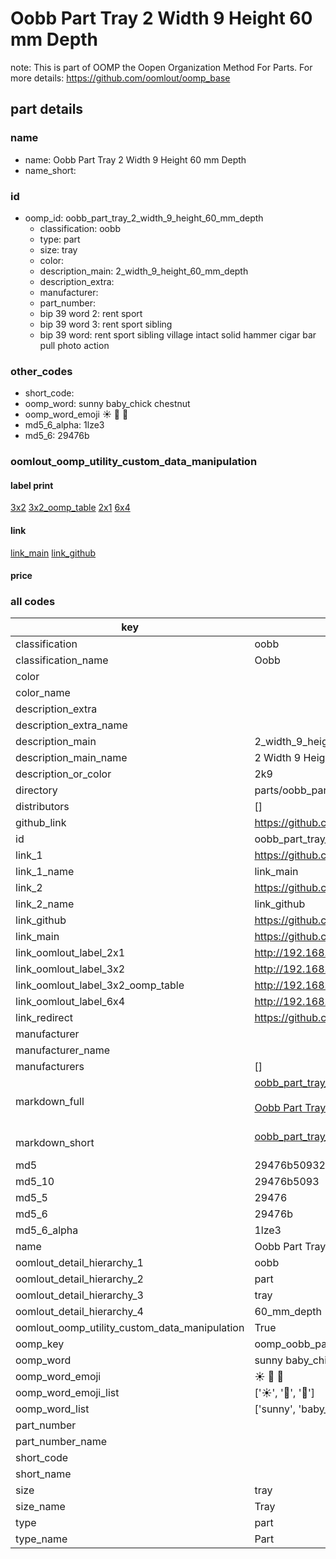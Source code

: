 # Oobb Part Tray 2 Width 9 Height 60 mm Depth  

note: This is part of OOMP the Oopen Organization Method For Parts. For more details: https://github.com/oomlout/oomp_base

##  part details
  







### name
* name: Oobb Part Tray 2 Width 9 Height 60 mm Depth
* name_short: 
### id
* oomp_id: oobb_part_tray_2_width_9_height_60_mm_depth
  * classification: oobb
  * type: part
  * size: tray
  * color: 
  * description_main: 2_width_9_height_60_mm_depth
  * description_extra: 
  * manufacturer: 
  * part_number: 
  * bip 39 word 2: rent sport
  * bip 39 word 3: rent sport sibling
  * bip 39 word: rent sport sibling village intact solid hammer cigar bar pull photo action

### other_codes
* short_code: 
* oomp_word: sunny baby_chick chestnut
* oomp_word_emoji :sunny: :baby_chick: :chestnut:
* md5_6_alpha: 1lze3
* md5_6: 29476b






### oomlout_oomp_utility_custom_data_manipulation
#### label print
[3x2](http://192.168.1.245:1112/?label=oomp%201lze3)
[3x2_oomp_table](http://192.168.1.108:1112/?label=oomp%201lze3)
[2x1](http://192.168.1.242:1112/?label=oomp%201lze3)
[6x4](http://192.168.1.55:1112/?label=oomp%201lze3)    

#### link

[link_main](https://github.com/oomlout/oomlout_oomp_version_1_messy/tree/main/parts/oobb_part_tray_2_width_9_height_60_mm_depth) [link_github](https://github.com/oomlout/oomlout_oomp_version_1_messy/tree/main/parts/oobb_part_tray_2_width_9_height_60_mm_depth)                             

#### price







### all codes 
| key | value |  
| --- | --- |  
| classification | oobb |  
| classification_name | Oobb |  
| color |  |  
| color_name |  |  
| description_extra |  |  
| description_extra_name |  |  
| description_main | 2_width_9_height_60_mm_depth |  
| description_main_name | 2 Width 9 Height 60 mm Depth |  
| description_or_color | 2k9 |  
| directory | parts/oobb_part_tray_2_width_9_height_60_mm_depth |  
| distributors | [] |  
| github_link | https://github.com/oomlout/oomlout_oomp_part_src/tree/main/parts/oobb_part_tray_2_width_9_height_60_mm_depth |  
| id | oobb_part_tray_2_width_9_height_60_mm_depth |  
| link_1 | https://github.com/oomlout/oomlout_oomp_version_1_messy/tree/main/parts/oobb_part_tray_2_width_9_height_60_mm_depth |  
| link_1_name | link_main |  
| link_2 | https://github.com/oomlout/oomlout_oomp_version_1_messy/tree/main/parts/oobb_part_tray_2_width_9_height_60_mm_depth |  
| link_2_name | link_github |  
| link_github | https://github.com/oomlout/oomlout_oomp_version_1_messy/tree/main/parts/oobb_part_tray_2_width_9_height_60_mm_depth |  
| link_main | https://github.com/oomlout/oomlout_oomp_version_1_messy/tree/main/parts/oobb_part_tray_2_width_9_height_60_mm_depth |  
| link_oomlout_label_2x1 | http://192.168.1.242:1112/?label=oomp%201lze3 |  
| link_oomlout_label_3x2 | http://192.168.1.245:1112/?label=oomp%201lze3 |  
| link_oomlout_label_3x2_oomp_table | http://192.168.1.108:1112/?label=oomp%201lze3 |  
| link_oomlout_label_6x4 | http://192.168.1.55:1112/?label=oomp%201lze3 |  
| link_redirect | https://github.com/oomlout/oomlout_oomp_version_1_messy/tree/main/parts/oobb_part_tray_2_width_9_height_60_mm_depth |  
| manufacturer |  |  
| manufacturer_name |  |  
| manufacturers | [] |  
| markdown_full | [oobb_part_tray_2_width_9_height_60_mm_depth](none)<br>[](none)<br>[Oobb Part Tray 2 Width 9 Height 60 Mm Depth](none)<br><br> |  
| markdown_short | [oobb_part_tray_2_width_9_height_60_mm_depth](none)<br><br> |  
| md5 | 29476b509328ed133abacf418f74adb2 |  
| md5_10 | 29476b5093 |  
| md5_5 | 29476 |  
| md5_6 | 29476b |  
| md5_6_alpha | 1lze3 |  
| name | Oobb Part Tray 2 Width 9 Height 60 mm Depth |  
| oomlout_detail_hierarchy_1 | oobb |  
| oomlout_detail_hierarchy_2 | part |  
| oomlout_detail_hierarchy_3 | tray |  
| oomlout_detail_hierarchy_4 | 60_mm_depth |  
| oomlout_oomp_utility_custom_data_manipulation | True |  
| oomp_key | oomp_oobb_part_tray_2_width_9_height_60_mm_depth |  
| oomp_word | sunny baby_chick chestnut |  
| oomp_word_emoji | :sunny: :baby_chick: :chestnut: |  
| oomp_word_emoji_list | [':sunny:', ':baby_chick:', ':chestnut:'] |  
| oomp_word_list | ['sunny', 'baby_chick', 'chestnut'] |  
| part_number |  |  
| part_number_name |  |  
| short_code |  |  
| short_name |  |  
| size | tray |  
| size_name | Tray |  
| type | part |  
| type_name | Part |  
